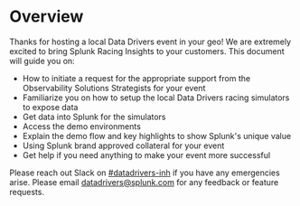 # Overview

Thanks for hosting a local Data Drivers event in your geo! We are extremely excited to bring Splunk Racing Insights to your customers. This document will guide you on:

- How to initiate a request for the appropriate support from the Observability Solutions Strategists for your event
- Familiarize you on how to setup the local Data Drivers racing simulators to expose data
- Get data into Splunk for the simulators
- Access the demo environments
- Explain the demo flow and key highlights to show Splunk's unique value
- Using Splunk brand approved collateral for your event
- Get help if you need anything to make your event more successful

Please reach out Slack on [#datadrivers-inh](https://splunk.slack.com/archives/C03M3BSPLN7) if you have any emergencies arise. Please email [datadrivers@splunk.com](mailto:datadrivers@splunk.com) for any feedback or feature requests.
